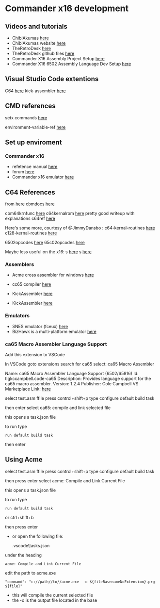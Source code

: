 # Commander x16 development

## Videos and tutorials

* ChibiAkumas  [here](https://www.youtube.com/@ChibiAkumas)
* ChibiAkumas website [here](https://www.assemblytutorial.com/)
* TheRetroDesk [here](https://www.youtube.com/watch?v=gqwIzbT_WFU&ab_channel=TheRetroDesk)
* TheRetroDesk github files  [here](https://github.com/SlithyMatt/x16-assembly-tutorial)
* Commander X16 Assembly Project Setup [here](https://www.youtube.com/watch?v=V2vGiIqDXkA&ab_channel=JestinStoffel)
* Commander X16 6502 Assembly Language Dev Setup [here](https://www.youtube.com/watch?v=oz3E6pGU2KE&ab_channel=Spriteworx)

## Visual Studio Code extentions

 C64 [here](https://marketplace.visualstudio.com/items?itemName=gverduci.c64basicv2)
 kick-assembler [here](https://marketplace.visualstudio.com/items?itemName=paulhocker.kick-assembler-vscode-ext)

## CMD references

setx commands  [here](https://learn.microsoft.com/en-us/previous-versions/windows/it-pro/windows-server-2008-R2-and-2008/cc755104(v=ws.10)?redirectedfrom=MSDN)

environment-variable-ref  [here](https://stackoverflow.com/questions/9546324/adding-a-directory-to-the-path-environment-variable-in-windows)

## Set up enviroment

### Commander x16

* refetence  manual [here](https://github.com/x16community/x16-docs)
* forum [here](https://www.commanderx16.com/forum)
* Commander x16 emulator [here](https://github.com/x16community/x16-emulator)

## C64 References

from [here](https://github.com/X16Community/x16-docs/issues/83)
cbmdocs [here](https://sta.c64.org/cbmdocs.html)

cbm64krnfunc  [here](http://sta.c64.org/cbm64krnfunc.html)
c64kernalrom  [here](https://c64os.com/post/c64kernalrom) pretty good writeup with explanations
c64ref  [here](https://www.pagetable.com/c64ref/kernal/)

Here's some more, courtesy of @JimmyDansbo :
 c64-kernal-routines [here](https://www1.cx16.dk/c64-kernal-routines/)
 c128-kernal-routines [here](https://www1.cx16.dk/c128-kernal-routines/)

 6502opcodes [here](http://6502.org/tutorials/6502opcodes.html)
 65c02opcodes [here](http://www.6502.org/tutorials/65c02opcodes.html)

Maybe less useful on the x16:
s [here](https://www.pagetable.com/c64ref/c64disasm/)
s [here](https://project64.c64.org/Software/mapc6411.txt)

### Assemblers

* Acme cross assembler for windows [here](https://sourceforge.net/projects/acme-crossass/files/win32/acme0.97win.zip/download)

* cc65 compiler [here](https://cc65.github.io/)
* KickAssembler [here]( http://theweb.dk/KickAssembler/Main.html#frontpage)

* KickAssembler  [here](http://www.theweb.dk/KickAssembler/KickAssembler.zip)

### Emulators

* SNES emulator (fceux) [here](https://fceux.com/web/home.html)
* BizHawk is a multi-platform emulator  [here](https://tasvideos.org/Bizhawk)

### ca65 Macro Assembler Language Support

Add this extension to VSCode

In VSCode goto extensions
search for ca65
select: ca65 Macro Assembler

Name: ca65 Macro Assembler Language Support (6502/65816)
Id: tlgkccampbell.code-ca65
Description: Provides language support for the ca65 macro assembler.
Version: 1.2.4
Publisher: Cole Campbell
VS Marketplace Link: [here](https://marketplace.visualstudio.com/items?itemName=tlgkccampbell.code-ca65)

select test.asm ffile
press control+shift+p
type
    configure default build task

then enter
select
    ca65: compile and link selected file

this opens a task.json file

to run type

    run default build task

then enter

## Using Acme

select test.asm ffile
press control+shift+p
type
    configure default build task

then press enter
select
     acme: Compile and Link Current File

this opens a task.json file

to run type

    run default build task
or
    ctrl+shift+b

then press enter

* or open the following file:

    .vscode\tasks.json

under the heading

    acme: Compile and Link Current File

edit the path to acme.exe

    "command": "c://path//to//acme.exe  -o ${fileBasenameNoExtension}.prg ${file}"

* this will compile the current selected file
* the -o is the output file located in the base
